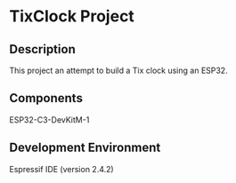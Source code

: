 # TixClock Project

## Description

This project an attempt to build a Tix clock using an ESP32.

## Components

ESP32-C3-DevKitM-1

## Development Environment

Espressif IDE (version 2.4.2)




